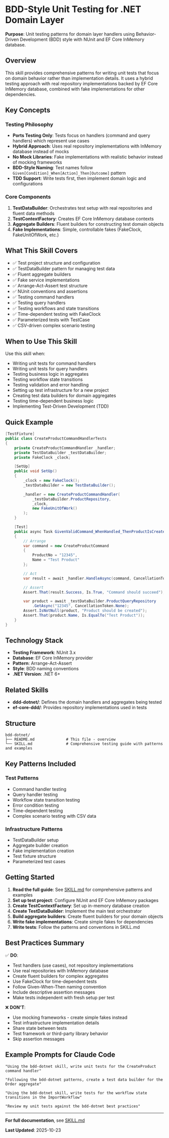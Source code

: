 # BDD-Style Unit Testing for .NET Domain Layer

**Purpose**: Unit testing patterns for domain layer handlers using Behavior-Driven Development (BDD) style with NUnit and EF Core InMemory database.

## Overview

This skill provides comprehensive patterns for writing unit tests that focus on domain behavior rather than implementation details. It uses a hybrid testing approach with real repository implementations backed by EF Core InMemory database, combined with fake implementations for other dependencies.

## Key Concepts

### Testing Philosophy

- **Ports Testing Only**: Tests focus on handlers (command and query handlers) which represent use cases
- **Hybrid Approach**: Uses real repository implementations with InMemory database instead of mocks
- **No Mock Libraries**: Fake implementations with realistic behavior instead of mocking frameworks
- **BDD-Style Naming**: Test names follow `Given[Condition]_When[Action]_Then[Outcome]` pattern
- **TDD Support**: Write tests first, then implement domain logic and configurations

### Core Components

1. **TestDataBuilder**: Orchestrates test setup with real repositories and fluent data methods
2. **TestContextFactory**: Creates EF Core InMemory database contexts
3. **Aggregate Builders**: Fluent builders for constructing test domain objects
4. **Fake Implementations**: Simple, controllable fakes (FakeClock, FakeUnitOfWork, etc.)

## What This Skill Covers

- ✅ Test project structure and configuration
- ✅ TestDataBuilder pattern for managing test data
- ✅ Fluent aggregate builders
- ✅ Fake service implementations
- ✅ Arrange-Act-Assert test structure
- ✅ NUnit conventions and assertions
- ✅ Testing command handlers
- ✅ Testing query handlers
- ✅ Testing workflows and state transitions
- ✅ Time-dependent testing with FakeClock
- ✅ Parameterized tests with TestCase
- ✅ CSV-driven complex scenario testing

## When to Use This Skill

Use this skill when:

- Writing unit tests for command handlers
- Writing unit tests for query handlers
- Testing business logic in aggregates
- Testing workflow state transitions
- Testing validation and error handling
- Setting up test infrastructure for a new project
- Creating test data builders for domain aggregates
- Testing time-dependent business logic
- Implementing Test-Driven Development (TDD)

## Quick Example

```csharp
[TestFixture]
public class CreateProductCommandHandlerTests
{
    private CreateProductCommandHandler _handler;
    private TestDataBuilder _testDataBuilder;
    private FakeClock _clock;

    [SetUp]
    public void SetUp()
    {
        _clock = new FakeClock();
        _testDataBuilder = new TestDataBuilder();

        _handler = new CreateProductCommandHandler(
            _testDataBuilder.ProductRepository,
            _clock,
            new FakeUnitOfWork()
        );
    }

    [Test]
    public async Task GivenValidCommand_WhenHandled_ThenProductIsCreated()
    {
        // Arrange
        var command = new CreateProductCommand
        {
            ProductNo = "12345",
            Name = "Test Product"
        };

        // Act
        var result = await _handler.HandleAsync(command, CancellationToken.None);

        // Assert
        Assert.That(result.Success, Is.True, "Command should succeed");

        var product = await _testDataBuilder.ProductQueryRepository
            .GetAsync("12345", CancellationToken.None);
        Assert.IsNotNull(product, "Product should be created");
        Assert.That(product.Name, Is.EqualTo("Test Product"));
    }
}
```

## Technology Stack

- **Testing Framework**: NUnit 3.x
- **Database**: EF Core InMemory provider
- **Pattern**: Arrange-Act-Assert
- **Style**: BDD naming conventions
- **.NET Version**: .NET 6+

## Related Skills

- **ddd-dotnet/**: Defines the domain handlers and aggregates being tested
- **ef-core-ddd/**: Provides repository implementations used in tests

## Structure

```
bdd-dotnet/
├── README.md              # This file - overview
└── SKILL.md               # Comprehensive testing guide with patterns and examples
```

## Key Patterns Included

### Test Patterns
- Command handler testing
- Query handler testing
- Workflow state transition testing
- Error condition testing
- Time-dependent testing
- Complex scenario testing with CSV data

### Infrastructure Patterns
- TestDataBuilder setup
- Aggregate builder creation
- Fake implementation creation
- Test fixture structure
- Parameterized test cases

## Getting Started

1. **Read the full guide**: See [SKILL.md](SKILL.md) for comprehensive patterns and examples
2. **Set up test project**: Configure NUnit and EF Core InMemory packages
3. **Create TestContextFactory**: Set up in-memory database creation
4. **Create TestDataBuilder**: Implement the main test orchestrator
5. **Build aggregate builders**: Create fluent builders for your domain objects
6. **Write fake implementations**: Create simple fakes for dependencies
7. **Write tests**: Follow the patterns and conventions in SKILL.md

## Best Practices Summary

✅ **DO**:
- Test handlers (use cases), not repository implementations
- Use real repositories with InMemory database
- Create fluent builders for complex aggregates
- Use FakeClock for time-dependent tests
- Follow Given-When-Then naming convention
- Include descriptive assertion messages
- Make tests independent with fresh setup per test

❌ **DON'T**:
- Use mocking frameworks - create simple fakes instead
- Test infrastructure implementation details
- Share state between tests
- Test framework or third-party library behavior
- Skip assertion messages

## Example Prompts for Claude Code

```
"Using the bdd-dotnet skill, write unit tests for the CreateProduct command handler"

"Following the bdd-dotnet patterns, create a test data builder for the Order aggregate"

"Using the bdd-dotnet skill, write tests for the workflow state transitions in the ImportWorkflow"

"Review my unit tests against the bdd-dotnet best practices"
```

---

**For full documentation**, see [SKILL.md](SKILL.md)

**Last Updated**: 2025-10-23
